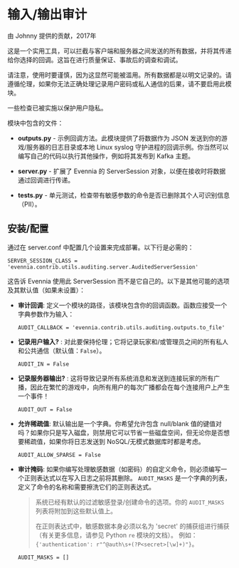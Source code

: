 # 输入/输出审计

由 Johnny 提供的贡献，2017年

这是一个实用工具，可以拦截与客户端和服务器之间发送的所有数据，并将其传递给你选择的回调。这旨在进行质量保证、事故后的调查和调试。

请注意，使用时要谨慎，因为这显然可能被滥用。所有数据都是以明文记录的。请遵循伦理，如果你无法正确处理记录用户密码或私人通信的后果，请不要启用此模块。

一些检查已被实施以保护用户隐私。

模块中包含的文件：

- **outputs.py** - 示例回调方法。此模块提供了将数据作为 JSON 发送到你的游戏/服务器的日志目录或本地 Linux syslog 守护进程的回调示例。你当然可以编写自己的代码以执行其他操作，例如将其发布到 Kafka 主题。

- **server.py** - 扩展了 Evennia 的 ServerSession 对象，以便在接收时将数据通过回调进行传递。

- **tests.py** - 单元测试，检查带有敏感参数的命令是否已删除其个人可识别信息（PII）。

## 安装/配置

通过在 server.conf 中配置几个设置来完成部署。以下行是必需的：

```plaintext
SERVER_SESSION_CLASS = 'evennia.contrib.utils.auditing.server.AuditedServerSession'
```

这告诉 Evennia 使用此 ServerSession 而不是它自己的。以下是其他可能的选项及其默认值（如果未设置）：

- **审计回调**: 定义一个模块的路径，该模块包含你的回调函数。函数应接受一个字典参数作为输入：
    ```plaintext
    AUDIT_CALLBACK = 'evennia.contrib.utils.auditing.outputs.to_file'
    ```

- **记录用户输入?** : 对此要保持伦理；它将记录玩家和/或管理员之间的所有私人和公共通信（默认值：`False`）。
    ```plaintext
    AUDIT_IN = False
    ```

- **记录服务器输出?** : 这将导致记录所有系统消息和发送到连接玩家的所有广播，因此在繁忙的游戏中，向所有用户的每次广播都会在每个连接用户上产生一个事件！
    ```plaintext
    AUDIT_OUT = False
    ```

- **允许稀疏值**: 默认输出是一个字典。你希望允许包含 null/blank 值的键值对吗？如果你只是写入磁盘，则禁用它可以节省一些磁盘空间，但无论你是否想要稀疏值，如果你将日志发送到 NoSQL/无模式数据库时都是考虑。
    ```plaintext
    AUDIT_ALLOW_SPARSE = False
    ```

- **审计掩码**: 如果你编写处理敏感数据（如密码）的自定义命令，则必须编写一个正则表达式以在写入日志之前将其删除。 `AUDIT_MASKS` 是一个字典的列表，定义了命令的名称和需要擦洗它们的正则表达式。

    > 系统已经有默认的过滤敏感登录/创建命令的选项。你的 `AUDIT_MASKS` 列表将附加到这些默认值上。
    >
    > 在正则表达式中，敏感数据本身必须以名为 'secret' 的捕获组进行捕获（有关更多信息，请参见 Python `re` 模块的文档）。
    > 例如： `{'authentication': r"^@auth\s+(?P<secret>[\w]+)"}`。

    ```plaintext
    AUDIT_MASKS = []
    ```
